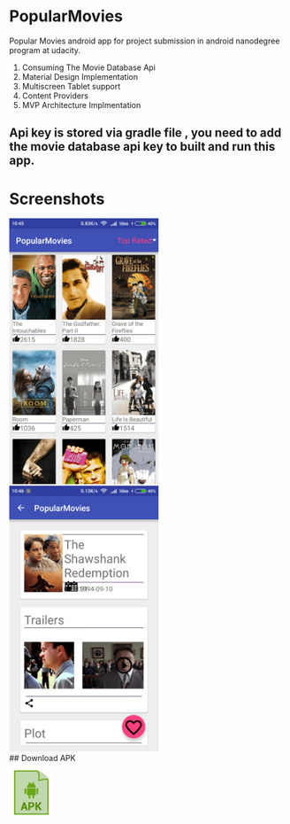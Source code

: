# PopularMovies
Popular Movies android app for project submission in android nanodegree program at udacity.

<ol>
<li>Consuming The Movie Database Api</li>
<li>Material Design Implementation</li>
<li>Multiscreen Tablet support</li>
<li>Content Providers</li>
<li>MVP Architecture Implmentation</li>
</ol>

## Api key is stored via gradle file , you need to add the movie database api key to built and run this app.

# Screenshots 
<img src="blob/pm-home.png" height="480" width="270">
<img src="blob/pm-detail.png" height="480" width="270">
<br>
## Download APK

<a href="/blob/popularmovies.apk" rel="Download APK"><img src="blob/down_apk.png" height="80"></a>

